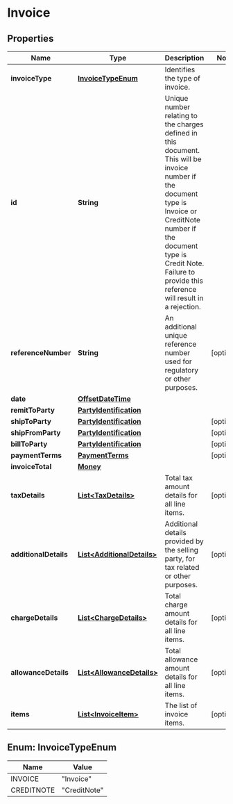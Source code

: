 # Invoice

## Properties
Name | Type | Description | Notes
------------ | ------------- | ------------- | -------------
**invoiceType** | [**InvoiceTypeEnum**](#InvoiceTypeEnum) | Identifies the type of invoice. | 
**id** | **String** | Unique number relating to the charges defined in this document. This will be invoice number if the document type is Invoice or CreditNote number if the document type is Credit Note. Failure to provide this reference will result in a rejection. | 
**referenceNumber** | **String** | An additional unique reference number used for regulatory or other purposes. |  [optional]
**date** | [**OffsetDateTime**](OffsetDateTime.md) |  | 
**remitToParty** | [**PartyIdentification**](PartyIdentification.md) |  | 
**shipToParty** | [**PartyIdentification**](PartyIdentification.md) |  |  [optional]
**shipFromParty** | [**PartyIdentification**](PartyIdentification.md) |  |  [optional]
**billToParty** | [**PartyIdentification**](PartyIdentification.md) |  |  [optional]
**paymentTerms** | [**PaymentTerms**](PaymentTerms.md) |  |  [optional]
**invoiceTotal** | [**Money**](Money.md) |  | 
**taxDetails** | [**List&lt;TaxDetails&gt;**](TaxDetails.md) | Total tax amount details for all line items. |  [optional]
**additionalDetails** | [**List&lt;AdditionalDetails&gt;**](AdditionalDetails.md) | Additional details provided by the selling party, for tax related or other purposes. |  [optional]
**chargeDetails** | [**List&lt;ChargeDetails&gt;**](ChargeDetails.md) | Total charge amount details for all line items. |  [optional]
**allowanceDetails** | [**List&lt;AllowanceDetails&gt;**](AllowanceDetails.md) | Total allowance amount details for all line items. |  [optional]
**items** | [**List&lt;InvoiceItem&gt;**](InvoiceItem.md) | The list of invoice items. |  [optional]

<a name="InvoiceTypeEnum"></a>
## Enum: InvoiceTypeEnum
Name | Value
---- | -----
INVOICE | &quot;Invoice&quot;
CREDITNOTE | &quot;CreditNote&quot;
